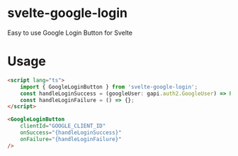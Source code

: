 # svelte-google-login

Easy to use Google Login Button for Svelte

# Usage

```html
<script lang="ts">
	import { GoogleLoginButton } from 'svelte-google-login';
	const handleLoginSuccess = (googleUser: gapi.auth2.GoogleUser) => Promise.resolve();
	const handleLoginFailure = () => {};
</script>

<GoogleLoginButton
	clientId="GOOGLE_CLIENT_ID"
	onSuccess="{handleLoginSuccess}"
	onFailure="{handleLoginFailure}"
/>
```
